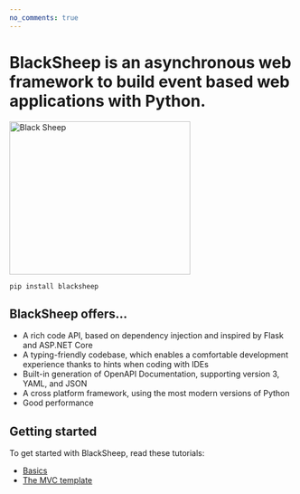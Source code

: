 ```yaml
---
no_comments: true
---
```


# BlackSheep is an asynchronous web framework to build event based web applications with Python.

<div class="img-auto-width"></div>
<p align="left">
  <a href="#blacksheep"><img width="320" height="271" src="./img/blacksheep.png" alt="Black Sheep"></a>
</p>

```shell
pip install blacksheep
```

## BlackSheep offers...

* A rich code API, based on dependency injection and inspired by Flask and
  ASP.NET Core
* A typing-friendly codebase, which enables a comfortable development
  experience thanks to hints when coding with IDEs
* Built-in generation of OpenAPI Documentation, supporting version 3, YAML, and
  JSON
* A cross platform framework, using the most modern versions of Python
* Good performance

## Getting started

To get started with BlackSheep, read these tutorials:

* [Basics](./getting-started/)
* [The MVC template](./mvc-project-template/)
